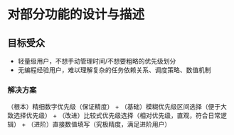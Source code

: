 # 对部分功能的设计与描述

## 目标受众
- 轻量级用户，不想手动管理时间/不想要粗略的优先级划分
- 无编程经验用户，难以理解复杂的任务依赖关系、调度策略、数值机制

### 解决方案
（根本）精细数字优先级（保证精度）
+
（基础）模糊优先级区间选择（便于大致选择优先级）
+
（改进）比较式优先级选择（相对优先级，直观，符合日常逻辑）
+
（进阶）直接数值填写（究极精度，满足进阶用户）
